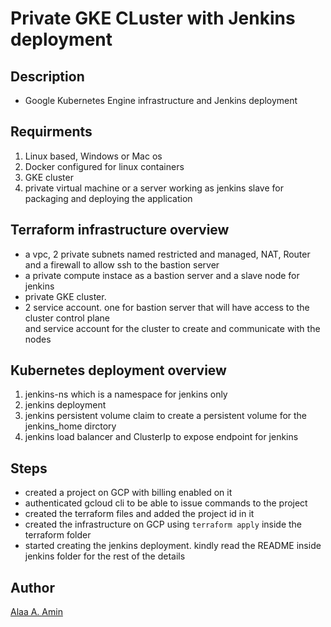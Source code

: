 # Private GKE CLuster with Jenkins deployment

## Description

- Google Kubernetes Engine infrastructure and Jenkins deployment


## Requirments

1. Linux based, Windows or Mac os
2. Docker configured for linux containers
3. GKE cluster
4. private virtual machine or a server working as jenkins slave for packaging and deploying the application


## Terraform infrastructure overview

- a vpc, 2 private subnets named restricted and managed, NAT, Router and a firewall to allow ssh to the bastion server
- a private compute instace as a bastion server and a slave node for jenkins
- private GKE cluster.
- 2 service account. one for bastion server that will have access to the cluster control plane  
and service account for the cluster to create and communicate with the nodes

## Kubernetes deployment overview

1. jenkins-ns which is a namespace for jenkins only
2. jenkins deployment
3. jenkins persistent volume claim to create a persistent volume for the jenkins_home dirctory
4. jenkins load balancer and ClusterIp to expose endpoint for jenkins


## Steps

- created a project on GCP with billing enabled on it
- authenticated gcloud cli to be able to issue commands to the project
- created the terraform files and added the project id in it
- created the infrastructure on GCP using `terraform apply` inside the terraform folder
- started creating the jenkins deployment. kindly read the README inside jenkins folder for the rest of the details

## Author

[Alaa A. Amin](https://www.linkedin.com/in/alaaamin-swe/)
